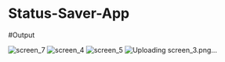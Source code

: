 # Status-Saver-App

#Output

![screen_7](https://user-images.githubusercontent.com/76733176/149656217-5c3cc5d8-e8c7-4408-8b4e-caed8830fbc5.png)
![screen_4](https://user-images.githubusercontent.com/76733176/149656227-43729e38-0b44-4241-973f-cf38dc94aca4.png)
![screen_5](https://user-images.githubusercontent.com/76733176/149656232-0c704287-cf64-4ff3-90cc-4fa5e7181679.png)
![Uploading screen_3.png…]()
